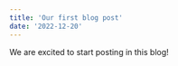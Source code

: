 ```yaml
---
title: 'Our first blog post'
date: '2022-12-20'
---
```


We are excited to start posting in this blog!
